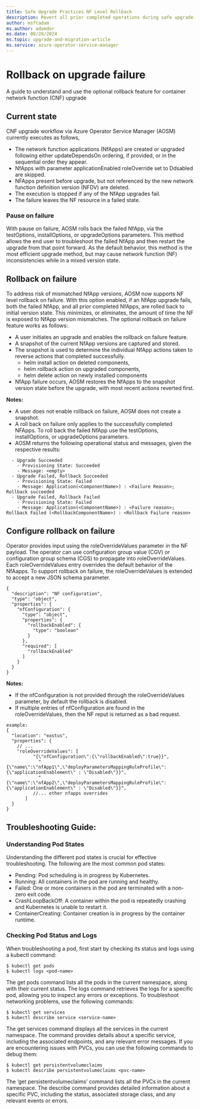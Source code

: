 ```yaml
---
title: Safe Upgrade Practices NF Level Rollback
description: Revert all prior completed operations during safe upgrade failure.
author: msftadam
ms.author: adamdor
ms.date: 08/28/2024
ms.topic: upgrade-and-migration-article
ms.service: azure-operator-service-manager
---
```


# Rollback on upgrade failure
A guide to understand and use the optional rollback feature for container network function (CNF) upgrade

## Current state
CNF upgrade workflow via Azure Operator Service Manager (AOSM) currently executes as follows,
* The network function applications (NfApps) are created or upgraded following either updateDependsOn ordering, if provided, or in the sequential order they appear.
* NfApps with parameter applicationEnabled roleOverride set to Ddsabled are skipped.
* NFApps present before upgrade, but not referenced by the new network function definition version (NFDV) are deleted.
* The execution is stopped if any of the NfApp upgrades fail.
* The failure leaves the NF resource in a failed state.

### Pause on failure 
With pause on failure, AOSM rolls back the failed NfApp, via the testOptions, installOptions, or upgradeOptions parameters. This method allows the end user to troubleshoot the failed NfApp and then restart the upgrade from that point forward. As the default behavior, this method is the most efficient upgrade method, but may cause network function (NF) inconsistencies while in a mixed version state. 


## Rollback on failure
To address risk of mismatched NfApp versions, AOSM now supports NF level rollback on failure. With this option enabled, if an NfApp upgrade fails, both the failed NfApp, and all prior completed NfApps, are rolled back to initial version state. This minimizes, or eliminates, the amount of time the NF is exposed to NfApp version mismatches. The optional rollback on failure feature works as follows:
* A user initiates an upgrade and enables the rollback on failure feature.
* A snapshot of the current NfApp versions are captured and stored.
* The snapshot is used to determine the individual NfApp actions taken to reverse actions that completed successfully.
  - helm install action on deleted components,
  - helm rollback action on upgraded components,
  - helm delete action on newly installed components
* NfApp failure occurs, AOSM restores the NfApps to the snapshot version state before the upgrade, with most recent actions reverted first.

**Notes:**
* A user does not enable rollback on failure, AOSM does not create a snapshot.
* A roll back on failure only applies to the successfully completed NFApps. To roll back the failed NfApp use the testOptions, installOptions, or upgradeOptions parameters.
* AOSM returns the following operational status and messages, given the respective results:
```
  - Upgrade Succeeded
    - Provisioning State: Succeeded
    - Message: <empty>
  - Upgrade Failed, Rollback Succeeded
    - Provisioning State: Failed
    - Message: Application(<ComponentName>) : <Failure Reason>; 	Rollback succeeded
  - Upgrade Failed, Rollback Failed
    - Provisioning State: Failed
    - Message: Application(<ComponentName>) : <Failure reason>; 	Rollback Failed (<RollbackComponentName>) : <Rollback Failure reason>
```

## Configure rollback on failure
Operator provides input using the roleOverrideValues parameter in the NF payload. The operator can use configuration group value (CGV) or configuration group schema (CGS) to propagate into roleOverrideValues. Each roleOverrideValues entry overrides the default behavior of the NfAapps. To support rollback on failure, the roleOverrideValues is extended to accept a new JSON schema parameter. 

```
{
  "description": "NF configuration",
  "type": "object",
  "properties": {
    "nfConfiguration": {
      "type": "object",
      "properties": {
        "rollbackEnabled": {
          "type": "boolean"
        }
      },
      "required": [
        "rollbackEnabled"
      ]
    }
  }
}
```
**Notes:**
* If the nfConfiguration is not provided through the roleOverrideValues parameter, by default the rollback is disabled.
* If multiple entries of nfConfiguration are found in the roleOverrideValues, then the NF reput is returned as a bad request.

```
example:
{
  "location": "eastus",
  "properties": {
    // ...
    "roleOverrideValues": [
          "{\"nfConfiguration\":{\"rollbackEnabled\":true}}",
            "{\"name\":\"nfApp1\",\"deployParametersMappingRuleProfile\":{\"applicationEnablement\" : \"Disabled\"}}",
            "{\"name\":\"nfApp2\",\"deployParametersMappingRuleProfile\":{\"applicationEnablement\" : \"Disabled\"}}",
          //... other nfapps overrides
       ]
  }
}
```
## Troubleshooting Guide:
### Understanding Pod States
Understanding the different pod states is crucial for effective troubleshooting. The following are the most common pod states:
* Pending: Pod scheduling is in progress by Kubernetes.
* Running: All containers in the pod are running and healthy.
* Failed: One or more containers in the pod are terminated with a non-zero exit code.
* CrashLoopBackOff: A container within the pod is repeatedly crashing and Kubernetes is unable to restart it.
* ContainerCreating: Container creation is in progress by the container runtime.

### Checking Pod Status and Logs
When troubleshooting a pod, first start by checking its status and logs using a kubectl command:
```
$ kubectl get pods
$ kubectl logs <pod-name>
```
The get pods command lists all the pods in the current namespace, along with their current status. The logs command retrieves the logs for a specific pod, allowing you to inspect any errors or exceptions. To troubleshoot networking problems, use the following commands:
```
$ kubectl get services
$ kubectl describe service <service-name>
```
The get services command displays all the services in the current namespace. The command provides details about a specific service, including the associated endpoints, and any relevant error messages. If you are encountering issues with PVCs, you can use the following commands to debug them:
```
$ kubectl get persistentvolumeclaims
$ kubectl describe persistentvolumeclaims <pvc-name>
```
The ‘get persistentvolumeclaims’ command lists all the PVCs in the current namespace. The describe command provides detailed information about a specific PVC, including the status, associated storage class, and any relevant events or errors.
